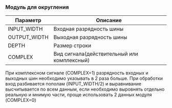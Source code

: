 ### Модуль для округления

| Параметр     | Описание                                    |
| ------------ | ------------------------------------------- |
| INPUT_WIDTH  | Входная разрядность шины                    |
| OUTPUT_WIDTH | Выходная разрядность шины                   |
| DEPTH        | Размер строки                               |
| COMPLEX      | Вид сигнала(действительный или комплексный) |

При комплексном сигнале (COMPLEX=1)  разрядность входных и выходных шин необходимо указывать в 2 раза больше. При обработки вход разбивается пополам (INPUT_WIDTH/2) и выравнивание высчитывается по всем данным, если необходимо выровнять отдельно реальную и мнимую части, проще использовать 2 данных модуля (COMPLEX=0)

